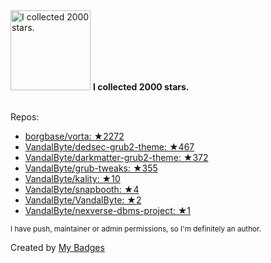 <img src="https://my-badges.github.io/my-badges/stars-2000.png" alt="I collected 2000 stars." title="I collected 2000 stars." width="128">
<strong>I collected 2000 stars.</strong>
<br><br>

Repos:

* <a href="https://github.com/borgbase/vorta">borgbase/vorta: ★2272</a>
* <a href="https://github.com/VandalByte/dedsec-grub2-theme">VandalByte/dedsec-grub2-theme: ★467</a>
* <a href="https://github.com/VandalByte/darkmatter-grub2-theme">VandalByte/darkmatter-grub2-theme: ★372</a>
* <a href="https://github.com/VandalByte/grub-tweaks">VandalByte/grub-tweaks: ★355</a>
* <a href="https://github.com/VandalByte/kality">VandalByte/kality: ★10</a>
* <a href="https://github.com/VandalByte/snapbooth">VandalByte/snapbooth: ★4</a>
* <a href="https://github.com/VandalByte/VandalByte">VandalByte/VandalByte: ★2</a>
* <a href="https://github.com/VandalByte/nexverse-dbms-project">VandalByte/nexverse-dbms-project: ★1</a>

<sup>I have push, maintainer or admin permissions, so I'm definitely an author.<sup>



Created by <a href="https://github.com/my-badges/my-badges">My Badges</a>